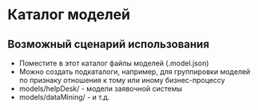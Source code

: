 # Каталог моделей
## Возможный сценарий использования
* Поместите в этот каталог файлы моделей (.model.json)
* Можно создать подкаталоги, например, для группировки моделей по признаку отношения к тому или иному бизнес-процессу
 * models/helpDesk/ - модели заявочной системы
 * models/dataMining/ - и т.д.
